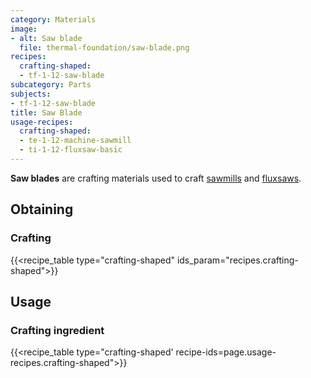 ```yaml
---
category: Materials
image:
- alt: Saw blade
  file: thermal-foundation/saw-blade.png
recipes:
  crafting-shaped:
  - tf-1-12-saw-blade
subcategory: Parts
subjects:
- tf-1-12-saw-blade
title: Saw Blade
usage-recipes:
  crafting-shaped:
  - te-1-12-machine-sawmill
  - ti-1-12-fluxsaw-basic
---
```


**Saw blades** are crafting materials used to craft [sawmills](../../thermal-expansion/sawmill/)
and [fluxsaws](../../thermal-innovation/fluxsaw/).


Obtaining
---------

### Crafting
{{<recipe_table type="crafting-shaped" ids_param="recipes.crafting-shaped">}}


Usage
-----

### Crafting ingredient
{{<recipe_table type="crafting-shaped' recipe-ids=page.usage-recipes.crafting-shaped">}}
